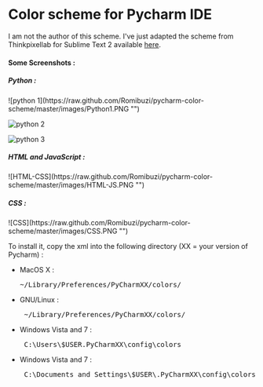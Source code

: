 Color scheme for Pycharm IDE
====================

I am not the author of this scheme.
I've just adapted the scheme from Thinkpixellab for Sublime Text 2 available <a href="https://github.com/thinkpixellab/flatland">
here</a>.

<h4>Some Screenshots : </h4>

<h5>Python : </h5>
![python 1](https://raw.github.com/Romibuzi/pycharm-color-scheme/master/images/Python1.PNG "")

![python 2](https://raw.github.com/Romibuzi/pycharm-color-scheme/master/images/Python2.PNG "")

![python 3](https://raw.github.com/Romibuzi/pycharm-color-scheme/master/images/Python3.PNG "")

<h5>HTML and JavaScript :</h5>
![HTML-CSS](https://raw.github.com/Romibuzi/pycharm-color-scheme/master/images/HTML-JS.PNG "")

<h5>CSS : </h5>
![CSS](https://raw.github.com/Romibuzi/pycharm-color-scheme/master/images/CSS.PNG "")

To install it, copy the xml into the following directory (XX = your version of Pycharm) :

<ul>
<li>MacOS X :<pre>~/Library/Preferences/PyCharmXX/colors/</pre></li>
<li>GNU/Linux :<pre> ~/Library/Preferences/PyCharmXX/colors/</pre></li>
<li>Windows Vista and 7 :<pre> C:\Users\$USER.PyCharmXX\config\colors</pre></li>
<li>Windows Vista and 7 :<pre> C:\Documents and Settings\$USER\.PyCharmXX\config\colors</pre></li>
<ul>
